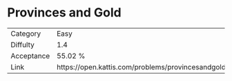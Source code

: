 # Provinces and Gold

<table>
    <tr>
        <td>Category</td>
        <td>Easy</td>
    </tr>
    <tr>
        <td>Diffulty</td>
        <td>1.4</td>
    </tr>
    <tr>
        <td>Acceptance</td>
        <td>55.02 %</td>
    </tr>
    <tr>
        <td>Link</td>
        <td>https://open.kattis.com/problems/provincesandgold</td>
    </tr>
</table>